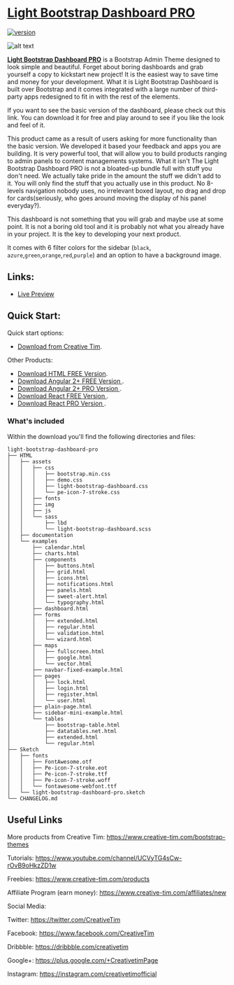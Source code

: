 # [Light Bootstrap Dashboard PRO](http://demos.creative-tim.com/light-bootstrap-dashboard-pro/examples/dashboard.html)
[![version][version-badge]][CHANGELOG]

![alt text](https://s3.amazonaws.com/creativetim_bucket/products/34/original/opt_lbd_pro_new_thumbnail.jpg)

**[Light Bootstrap Dashboard PRO](http://demos.creative-tim.com/light-bootstrap-dashboard-pro/examples/dashboard.html)** is a Bootstrap Admin Theme designed to look simple and beautiful. Forget about boring dashboards and grab yourself a copy to kickstart new project! It is the easiest way to save time and money for your development.
What it is
Light Bootstrap Dashboard is built over Bootstrap and it comes integrated with a large number of third-party apps redesigned to fit in with the rest of the elements.

If you want to see the basic version of the dashboard, please check out this link. You can download it for free and play around to see if you like the look and feel of it.

This product came as a result of users asking for more functionality than the basic version. We developed it based your feedback and apps you are building. It is very powerful tool, that will allow you to build products ranging to admin panels to content managements systems.
What it isn't
The Light Bootstrap Dashboard PRO is not a bloated-up bundle full with stuff you don't need. We actually take pride in the amount the stuff we didn't add to it. You will only find the stuff that you actually use in this product. No 8-levels navigation nobody uses, no irrelevant boxed layout, no drag and drop for cards(seriously, who goes around moving the display of his panel everyday?).

This dashboard is not something that you will grab and maybe use at some point. It is not a boring old tool and it is probably not what you already have in your project. It is the key to developing your next product.


It comes with 6 filter colors for the sidebar (`black`, `azure`,`green`,`orange`,`red`,`purple`) and an option to have a background image.

## Links:

+ [Live Preview](http://demos.creative-tim.com/light-bootstrap-dashboard-pro/examples/dashboard.html)

## Quick Start:

Quick start options:

+ [Download from Creative Tim](https://www.creative-tim.com/product/light-bootstrap-dashboard-pro).

Other Products:

+ [Download HTML FREE Version](https://www.creative-tim.com/product/light-bootstrap-dashboard).
+ [Download Angular 2+ FREE Version ](https://www.creative-tim.com/product/light-bootstrap-dashboard-angular2).
+ [Download Angular 2+ PRO Version ](https://www.creative-tim.com/product/light-bootstrap-dashboard-pro-angular2).
+ [Download React FREE Version ](https://www.creative-tim.com/product/light-bootstrap-dashboard-react).
+ [Download React PRO Version ](https://www.creative-tim.com/product/light-bootstrap-dashboard-pro-react).

### What's included

Within the download you'll find the following directories and files:
```
light-bootstrap-dashboard-pro
├── HTML
│   ├── assets
│   │   ├── css
│   │   │   ├── bootstrap.min.css
│   │   │   ├── demo.css
│   │   │   ├── light-bootstrap-dashboard.css
│   │   │   └── pe-icon-7-stroke.css
│   │   ├── fonts
│   │   ├── img
│   │   ├── js
│   │   └── sass
│   │       ├── lbd
│   │       └── light-bootstrap-dashboard.scss
│   ├── documentation
│   └── examples
│       ├── calendar.html
│       ├── charts.html
│       ├── components
│       │   ├── buttons.html
│       │   ├── grid.html
│       │   ├── icons.html
│       │   ├── notifications.html
│       │   ├── panels.html
│       │   ├── sweet-alert.html
│       │   └── typography.html
│       ├── dashboard.html
│       ├── forms
│       │   ├── extended.html
│       │   ├── regular.html
│       │   ├── validation.html
│       │   └── wizard.html
│       ├── maps
│       │   ├── fullscreen.html
│       │   ├── google.html
│       │   └── vector.html
│       ├── navbar-fixed-example.html
│       ├── pages
│       │   ├── lock.html
│       │   ├── login.html
│       │   ├── register.html
│       │   └── user.html
│       ├── plain-page.html
│       ├── sidebar-mini-example.html
│       └── tables
│           ├── bootstrap-table.html
│           ├── datatables.net.html
│           ├── extended.html
│           └── regular.html
├── Sketch
│   ├── fonts
│   │   ├── FontAwesome.otf
│   │   ├── Pe-icon-7-stroke.eot
│   │   ├── Pe-icon-7-stroke.ttf
│   │   ├── Pe-icon-7-stroke.woff
│   │   └── fontawesome-webfont.ttf
│   └── light-bootstrap-dashboard-pro.sketch
└── CHANGELOG.md
```
## Useful Links

More products from Creative Tim: <https://www.creative-tim.com/bootstrap-themes>

Tutorials: <https://www.youtube.com/channel/UCVyTG4sCw-rOvB9oHkzZD1w>

Freebies: <https://www.creative-tim.com/products>

Affiliate Program (earn money): <https://www.creative-tim.com/affiliates/new>

Social Media:

Twitter: <https://twitter.com/CreativeTim>

Facebook: <https://www.facebook.com/CreativeTim>

Dribbble: <https://dribbble.com/creativetim>

Google+: <https://plus.google.com/+CreativetimPage>

Instagram: <https://instagram.com/creativetimofficial>

[CHANGELOG]: ./CHANGELOG.md
[version-badge]: https://img.shields.io/badge/version-1.4.0-blue.svg
